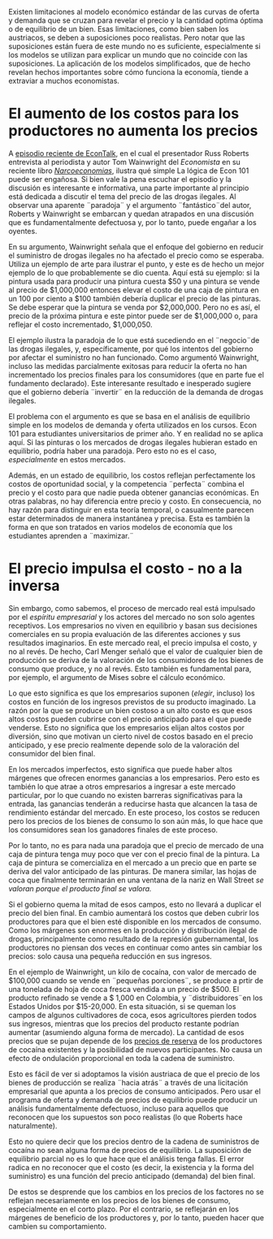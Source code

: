 Existen limitaciones al modelo económico estándar de las curvas de oferta y demanda que se cruzan para revelar el precio y la cantidad optima óptima o de equilibrio de un bien. Esas limitaciones, como bien saben los austriacos, se deben a suposiciones poco realistas. Pero notar que las suposiciones están fuera de este mundo no es suficiente, especialmente si los modelos se utilizan para explicar un mundo que no coincide con las suposiciones. La aplicación de los modelos simplificados, que de hecho revelan hechos importantes sobre cómo funciona la economía, tiende a extraviar a muchos economistas.

# El aumento de los costos para los productores no aumenta los precios

A [episodio reciente de EconTalk](http://www.econtalk.org/archives/2017/02/tom*wainwright.html), en el cual el presentador Russ Roberts entrevista al periodista y autor Tom Wainwright del *Economista* en su reciente libro *[Narcoeconomias](https://www.amazon.com/Narconomics-How-Run-Drug-Cartel/dp/1610395832/?tag=misesinsti-20)*, ilustra qué simple La lógica de Econ 101 puede ser engañosa. Si bien vale la pena escuchar el episodio y la discusión es interesante e informativa, una parte importante al principio está dedicada a discutir el tema del precio de las drogas ilegales. Al observar una aparente ¨paradoja¨ y el argumento ¨fantástico¨del autor, Roberts y Wainwright se embarcan y quedan atrapados en una discusión que es fundamentalmente defectuosa y, por lo tanto, puede engañar a los oyentes.

En su argumento, Wainwright señala que el enfoque del gobierno en reducir el suministro de drogas ilegales no ha afectado el precio como se esperaba. Utiliza un ejemplo de arte para ilustrar el punto, y este es de hecho un mejor ejemplo de lo que probablemente se dio cuenta. Aquí está su ejemplo: si la pintura usada para producir una pintura cuesta $50 y una pintura se vende al precio de $1,000,000 entonces elevar el costo de una caja de pintura en un 100 por ciento a $100 también debería duplicar el precio de las pinturas. Se debe esperar que la pintura se venda por $2,000,000. Pero no es así, el precio de la próxima pintura e este pintor puede ser de $1,000,000 o, para reflejar el costo incrementado, $1,000,050.

El ejemplo ilustra la paradoja de lo que está sucediendo en el ¨negocio¨de las drogas ilegales, y, específicamente, por qué los intentos del gobierno por afectar el suministro no han funcionado. Como argumentó Wainwright, incluso las medidas parcialmente exitosas para reducir la oferta no han incrementado los precios finales para los consumidores (que en parte fue el fundamento declarado). Este interesante resultado e inesperado sugiere que el gobierno debería ¨invertir¨ en la reducción de la demanda de drogas ilegales.

El problema con el argumento es que se basa en el análisis de equilibrio simple en los modelos de demanda y oferta utilizados en los cursos. Econ 101 para estudiantes universitarios de primer año. Y en realidad no se aplica aquí. Si las pinturas o los mercados de drogas ilegales hubieran estado en equilibrio, podría haber una paradoja. Pero esto no es el caso, *especialmente* en estos mercados.

Además, en un estado de equilibrio, los costos reflejan perfectamente los costos de oportunidad social, y la competencia ¨perfecta¨ combina el precio y el costo para que nadie pueda obtener ganancias económicas. En otras palabras, no hay diferencia entre precio y costo. En consecuencia, no hay razón para distinguir en esta teoría temporal, o casualmente parecen estar determinados de manera instantánea y precisa. Esta es también la forma en que son tratados en varios modelos de economía que los estudiantes aprenden a ¨maximizar.¨

# El precio impulsa el costo - no a la inversa  

Sin embargo, como sabemos, el proceso de mercado real está impulsado por el *espíritu empresarial* y los actores del mercado no son solo agentes receptivos. Los empresarios no viven en equilibrio y basan sus decisiones comerciales en su propia evaluación de las diferentes acciones y sus resultados imaginarios. En este mercado real, el precio impulsa el costo, y no al revés. De hecho, Carl Menger señaló que el valor de cualquier bien de producción se deriva de la valoración de los consumidores de los bienes de consumo que produce, y no al revés. Esto también es fundamental para, por ejemplo, el argumento de Mises sobre el cálculo económico.

Lo que esto significa es que los empresarios suponen (*elegir*, incluso) los costos en función de los ingresos previstos de su producto imaginado. La razón por la que se produce un bien costoso a un alto costo es que esos altos costos pueden cubrirse con el precio anticipado para el que puede venderse. Esto no significa que los empresarios elijan altos costos por diversión, sino que motivan un cierto nivel de costos basado en el precio anticipado, y ese precio realmente depende solo de la valoración del consumidor del bien final.

En los mercados imperfectos, esto significa que puede haber altos márgenes que ofrecen enormes ganancias a los empresarios. Pero esto es también lo que atrae a otros empresarios a ingresar a este mercado particular, por lo que cuando no existen barreras significativas para la entrada, las ganancias tenderán a reducirse hasta que alcancen la tasa de rendimiento estándar del mercado. En este proceso, los costos se reducen pero los precios de los bienes de consumo lo son aún más, lo que hace que los consumidores sean los ganadores finales de este proceso.

Por lo tanto, no es para nada una paradoja que el precio de mercado de una caja de pintura tenga muy poco que ver con el precio final de la pintura. La caja de pintura se comercializa en el mercado a un precio que en parte se deriva del valor anticipado de las pinturas. De manera similar, las hojas de coca que finalmente terminarán en una ventana de la nariz en Wall Street *se valoran porque el producto final se valora.*

Si el gobierno quema la mitad de esos campos, esto no llevará a duplicar el precio del bien final. En cambio aumentará los costos que deben cubrir los productores para que el bien esté disponible en los mercados de consumo. Como los márgenes son enormes en la producción y distribución ilegal de drogas, principalmente como resultado de la represión gubernamental, los productores no piensan dos veces en continuar como antes sin cambiar los precios: solo causa una pequeña reducción en sus ingresos.

En el ejemplo de Wainwright, un kilo de cocaína, con valor de mercado de $100,000 cuando se vende en ¨pequeñas porciones¨, se produce a prtir de una tonelada de hoja de coca fresca vendida a un precio de $500. El producto refinado se vende a $ 1,000 en Colombia, y ¨distribuidores¨en los Estados Unidos por $15-20,000. En esta situación, si se queman los campos de algunos cultivadores de coca, esos agricultores pierden todos sus ingresos, mientras que los precios del producto restante podrían aumentar (asumiendo alguna forma de mercado). La cantidad de esos precios que se pujan depende de los [precios de reserva](https://en.wikipedia.org/wiki/Reservation*price) de los productores de cocaína existentes y la posibilidad de nuevos participantes. No causa un efecto de ondulación proporcional en toda la cadena de suministro.

Esto es fácil de ver si adoptamos la visión austriaca de que el precio de los bienes de producción se realiza ¨hacia atrás¨ a través de una licitación empresarial que apunta a los precios de consumo anticipados. Pero usar el programa de oferta y demanda de precios de equilibrio puede producir un análisis fundamentalmente defectuoso, incluso para aquellos que reconocen que los supuestos son poco realistas (lo que Roberts hace naturalmente).

Esto no quiere decir que los precios dentro de la cadena de suministros de cocaína no sean alguna forma de precios de equilibrio. La suposición de equilibrio parcial no es lo que hace que el análisis tenga fallas. El error radica en no reconocer que el costo (es decir, la existencia y la forma del suministro) es una función del precio anticipado (demanda) del bien final.

De estos se desprende que los cambios en los precios de los factores no se reflejan necesariamente en los precios de los bienes de consumo, especialmente en el corto plazo. Por el contrario, se reflejarán en los márgenes de beneficio de los productores y, por lo tanto, pueden hacer que cambien su comportamiento.